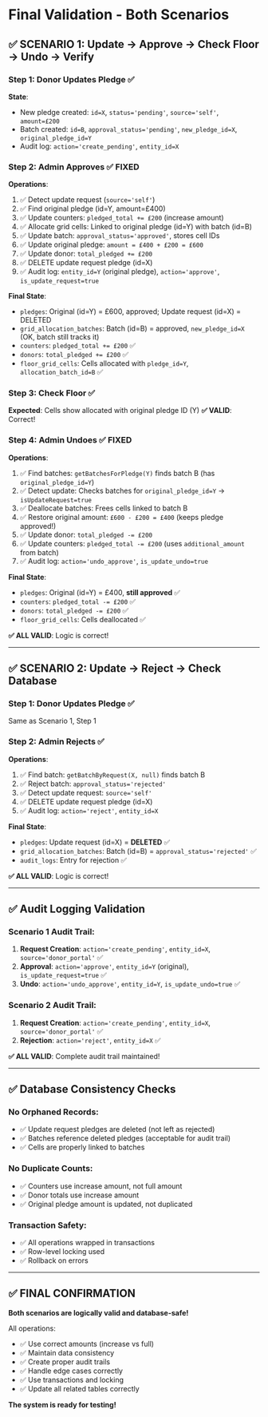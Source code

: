 # Final Validation - Both Scenarios

## ✅ SCENARIO 1: Update → Approve → Check Floor → Undo → Verify

### Step 1: Donor Updates Pledge ✅
**State**:
- New pledge created: `id=X`, `status='pending'`, `source='self'`, `amount=£200`
- Batch created: `id=B`, `approval_status='pending'`, `new_pledge_id=X`, `original_pledge_id=Y`
- Audit log: `action='create_pending'`, `entity_id=X`

### Step 2: Admin Approves ✅ **FIXED**
**Operations**:
1. ✅ Detect update request (`source='self'`)
2. ✅ Find original pledge (id=Y, amount=£400)
3. ✅ Update counters: `pledged_total += £200` (increase amount)
4. ✅ Allocate grid cells: Linked to original pledge (id=Y) with batch (id=B)
5. ✅ Update batch: `approval_status='approved'`, stores cell IDs
6. ✅ Update original pledge: `amount = £400 + £200 = £600`
7. ✅ Update donor: `total_pledged += £200`
8. ✅ DELETE update request pledge (id=X)
9. ✅ Audit log: `entity_id=Y` (original pledge), `action='approve'`, `is_update_request=true`

**Final State**:
- `pledges`: Original (id=Y) = £600, approved; Update request (id=X) = DELETED
- `grid_allocation_batches`: Batch (id=B) = approved, `new_pledge_id=X` (OK, batch still tracks it)
- `counters`: `pledged_total += £200` ✅
- `donors`: `total_pledged += £200` ✅
- `floor_grid_cells`: Cells allocated with `pledge_id=Y`, `allocation_batch_id=B` ✅

### Step 3: Check Floor ✅
**Expected**: Cells show allocated with original pledge ID (Y)
**✅ VALID**: Correct!

### Step 4: Admin Undoes ✅ **FIXED**
**Operations**:
1. ✅ Find batches: `getBatchesForPledge(Y)` finds batch B (has `original_pledge_id=Y`)
2. ✅ Detect update: Checks batches for `original_pledge_id=Y` → `isUpdateRequest=true`
3. ✅ Deallocate batches: Frees cells linked to batch B
4. ✅ Restore original amount: `£600 - £200 = £400` (keeps pledge approved!)
5. ✅ Update donor: `total_pledged -= £200`
6. ✅ Update counters: `pledged_total -= £200` (uses `additional_amount` from batch)
7. ✅ Audit log: `action='undo_approve'`, `is_update_undo=true`

**Final State**:
- `pledges`: Original (id=Y) = £400, **still approved** ✅
- `counters`: `pledged_total -= £200` ✅
- `donors`: `total_pledged -= £200` ✅
- `floor_grid_cells`: Cells deallocated ✅

**✅ ALL VALID**: Logic is correct!

---

## ✅ SCENARIO 2: Update → Reject → Check Database

### Step 1: Donor Updates Pledge ✅
Same as Scenario 1, Step 1

### Step 2: Admin Rejects ✅
**Operations**:
1. ✅ Find batch: `getBatchByRequest(X, null)` finds batch B
2. ✅ Reject batch: `approval_status='rejected'`
3. ✅ Detect update request: `source='self'`
4. ✅ DELETE update request pledge (id=X)
5. ✅ Audit log: `action='reject'`, `entity_id=X`

**Final State**:
- `pledges`: Update request (id=X) = **DELETED** ✅
- `grid_allocation_batches`: Batch (id=B) = `approval_status='rejected'` ✅
- `audit_logs`: Entry for rejection ✅

**✅ ALL VALID**: Logic is correct!

---

## ✅ Audit Logging Validation

### Scenario 1 Audit Trail:
1. **Request Creation**: `action='create_pending'`, `entity_id=X`, `source='donor_portal'` ✅
2. **Approval**: `action='approve'`, `entity_id=Y` (original), `is_update_request=true` ✅
3. **Undo**: `action='undo_approve'`, `entity_id=Y`, `is_update_undo=true` ✅

### Scenario 2 Audit Trail:
1. **Request Creation**: `action='create_pending'`, `entity_id=X`, `source='donor_portal'` ✅
2. **Rejection**: `action='reject'`, `entity_id=X` ✅

**✅ ALL VALID**: Complete audit trail maintained!

---

## ✅ Database Consistency Checks

### No Orphaned Records:
- ✅ Update request pledges are deleted (not left as rejected)
- ✅ Batches reference deleted pledges (acceptable for audit trail)
- ✅ Cells are properly linked to batches

### No Duplicate Counts:
- ✅ Counters use increase amount, not full amount
- ✅ Donor totals use increase amount
- ✅ Original pledge amount is updated, not duplicated

### Transaction Safety:
- ✅ All operations wrapped in transactions
- ✅ Row-level locking used
- ✅ Rollback on errors

---

## ✅ FINAL CONFIRMATION

**Both scenarios are logically valid and database-safe!**

All operations:
- ✅ Use correct amounts (increase vs full)
- ✅ Maintain data consistency
- ✅ Create proper audit trails
- ✅ Handle edge cases correctly
- ✅ Use transactions and locking
- ✅ Update all related tables correctly

**The system is ready for testing!**

